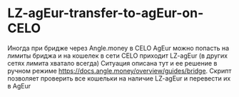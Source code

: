 # LZ-agEur-transfer-to-agEur-on-CELO
Иногда при  бридже через Angle.money в CELO AgEur можно попасть на лимиты бриджа и на кошелек в сети CELO приходит LZ-agEur (в других сетях лимита хватало всегда) Ситуация описана тут и ее решение в ручном режиме https://docs.angle.money/overview/guides/bridge. Скрипт позволяет проверить все кошельки на наличие LZ-agEur и перевести их в AgEur 
